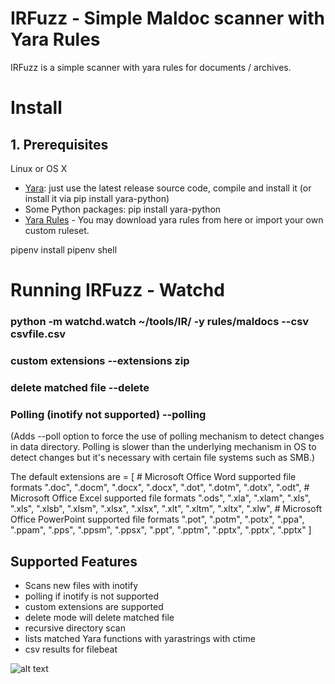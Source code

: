 # IRFuzz - Simple Maldoc scanner with Yara Rules

IRFuzz is a simple scanner with yara rules for documents / archives.

# Install

## 1. Prerequisites

Linux or OS X
- [Yara](https://github.com/VirusTotal/yara/): just use the latest release source code, compile and install it (or install it via pip install yara-python)
- Some Python packages: pip install yara-python 
- [Yara Rules](https://github.com/Yara-Rules/rules) - You may download yara rules from here or import your own custom ruleset. 

pipenv install
pipenv shell

# Running IRFuzz - Watchd

### python -m watchd.watch ~/tools/IR/ -y rules/maldocs --csv csvfile.csv

### custom extensions --extensions zip

### delete matched file --delete

### Polling (inotify not supported) --polling



(Adds --poll option to force the use of polling mechanism to detect changes in data directory. Polling is slower than the underlying mechanism in OS to detect changes but it's necessary with certain file systems such as SMB.)



The default extensions are  = [
            # Microsoft Office Word supported file formats
            ".doc", ".docm", ".docx", ".docx", ".dot", ".dotm", ".dotx", ".odt",
            # Microsoft Office Excel supported file formats
            ".ods", ".xla", ".xlam", ".xls", ".xls", ".xlsb", ".xlsm", ".xlsx", ".xlsx", ".xlt", ".xltm", ".xltx", ".xlw",
            # Microsoft Office PowerPoint supported file formats
            ".pot", ".potm", ".potx", ".ppa", ".ppam", ".pps", ".ppsm", ".ppsx", ".ppt", ".pptm", ".pptx", ".pptx", ".pptx"
            ]
            
## Supported Features

- Scans new files with inotify
- polling if inotify is not supported
- custom extensions are supported
- delete mode will delete matched file
- recursive directory scan
- lists matched Yara functions with yarastrings with ctime
- csv results for filebeat 



![alt text](https://github.com/oxiqa/IRFuzz/raw/master/scanner.PNG)
